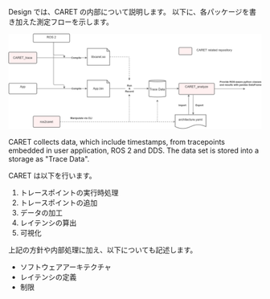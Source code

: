 Design では、CARET の内部について説明します。
以下に、各パッケージを書き加えた測定フローを示します。

![architecture](../imgs/design.drawio.png)

CARET collects data, which include timestamps, from tracepoints embedded in user application, ROS 2 and DDS. The data set is stored into a storage as "Trace Data".

CARET は以下を行います。

1. トレースポイントの実行時処理
1. トレースポイントの追加
1. データの加工
1. レイテンシの算出
1. 可視化

上記の方針や内部処理に加え、以下についても記述します。

- ソフトウェアアーキテクチャ
- レイテンシの定義
- 制限
